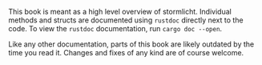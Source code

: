 This book is meant as a high level overview of stormlicht.
Individual methods and structs are documented using `rustdoc` directly next to the code.
To view the `rustdoc` documentation, run `cargo doc --open`.

Like any other documentation, parts of this book are likely outdated by the time you read it.
Changes and fixes of any kind are of course welcome.